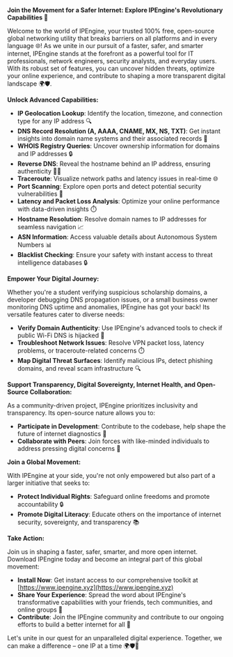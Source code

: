 **Join the Movement for a Safer Internet: Explore IPEngine's Revolutionary Capabilities 🚀**

Welcome to the world of IPEngine, your trusted 100% free, open-source global networking utility that breaks barriers on all platforms and in every language 🌐! As we unite in our pursuit of a faster, safer, and smarter internet, IPEngine stands at the forefront as a powerful tool for IT professionals, network engineers, security analysts, and everyday users. With its robust set of features, you can uncover hidden threats, optimize your online experience, and contribute to shaping a more transparent digital landscape 🌍🛡️.

**Unlock Advanced Capabilities:**

*   **IP Geolocation Lookup**: Identify the location, timezone, and connection type for any IP address 🔍
*   **DNS Record Resolution (A, AAAA, CNAME, MX, NS, TXT)**: Get instant insights into domain name systems and their associated records 📡
*   **WHOIS Registry Queries**: Uncover ownership information for domains and IP addresses 🔒
*   **Reverse DNS**: Reveal the hostname behind an IP address, ensuring authenticity 🕵️‍♂️
*   **Traceroute**: Visualize network paths and latency issues in real-time 🌐
*   **Port Scanning**: Explore open ports and detect potential security vulnerabilities 🔴
*   **Latency and Packet Loss Analysis**: Optimize your online performance with data-driven insights ⏱️
*   **Hostname Resolution**: Resolve domain names to IP addresses for seamless navigation 📈
*   **ASN Information**: Access valuable details about Autonomous System Numbers 📊
*   **Blacklist Checking**: Ensure your safety with instant access to threat intelligence databases 🔒

**Empower Your Digital Journey:**

Whether you're a student verifying suspicious scholarship domains, a developer debugging DNS propagation issues, or a small business owner monitoring DNS uptime and anomalies, IPEngine has got your back! Its versatile features cater to diverse needs:

*   **Verify Domain Authenticity**: Use IPEngine's advanced tools to check if public Wi-Fi DNS is hijacked 🚨
*   **Troubleshoot Network Issues**: Resolve VPN packet loss, latency problems, or traceroute-related concerns ⏱️
*   **Map Digital Threat Surfaces**: Identify malicious IPs, detect phishing domains, and reveal scam infrastructure 🔍

**Support Transparency, Digital Sovereignty, Internet Health, and Open-Source Collaboration:**

As a community-driven project, IPEngine prioritizes inclusivity and transparency. Its open-source nature allows you to:

*   **Participate in Development**: Contribute to the codebase, help shape the future of internet diagnostics 🚀
*   **Collaborate with Peers**: Join forces with like-minded individuals to address pressing digital concerns 👥

**Join a Global Movement:**

With IPEngine at your side, you're not only empowered but also part of a larger initiative that seeks to:

*   **Protect Individual Rights**: Safeguard online freedoms and promote accountability 🔒
*   **Promote Digital Literacy**: Educate others on the importance of internet security, sovereignty, and transparency 📚

**Take Action:**

Join us in shaping a faster, safer, smarter, and more open internet. Download IPEngine today and become an integral part of this global movement:

*   **Install Now**: Get instant access to our comprehensive toolkit at [https://www.ipengine.xyz](https://www.ipengine.xyz)
*   **Share Your Experience**: Spread the word about IPEngine's transformative capabilities with your friends, tech communities, and online groups 🤝
*   **Contribute**: Join the IPEngine community and contribute to our ongoing efforts to build a better internet for all 🌟

Let's unite in our quest for an unparalleled digital experience. Together, we can make a difference – one IP at a time 🌍🛡️🔗